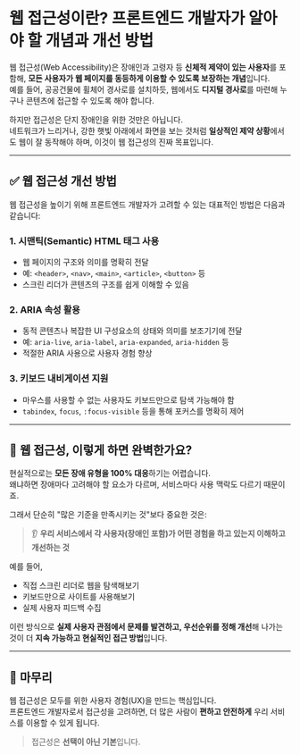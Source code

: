 # 웹 접근성이란? 프론트엔드 개발자가 알아야 할 개념과 개선 방법

웹 접근성(Web Accessibility)은 장애인과 고령자 등 **신체적 제약이 있는 사용자**를 포함해, **모든 사용자가 웹 페이지를 동등하게 이용할 수 있도록 보장하는 개념**입니다.  
예를 들어, 공공건물에 휠체어 경사로를 설치하듯, 웹에서도 **디지털 경사로**를 마련해 누구나 콘텐츠에 접근할 수 있도록 해야 합니다.

하지만 접근성은 단지 장애인을 위한 것만은 아닙니다.  
네트워크가 느리거나, 강한 햇빛 아래에서 화면을 보는 것처럼 **일상적인 제약 상황**에서도 웹이 잘 동작해야 하며, 이것이 웹 접근성의 진짜 목표입니다.

---

## ✅ 웹 접근성 개선 방법

웹 접근성을 높이기 위해 프론트엔드 개발자가 고려할 수 있는 대표적인 방법은 다음과 같습니다:

### 1. 시맨틱(Semantic) HTML 태그 사용

- 웹 페이지의 구조와 의미를 명확히 전달
- 예: `<header>`, `<nav>`, `<main>`, `<article>`, `<button>` 등
- 스크린 리더가 콘텐츠의 구조를 쉽게 이해할 수 있음

### 2. ARIA 속성 활용

- 동적 콘텐츠나 복잡한 UI 구성요소의 상태와 의미를 보조기기에 전달
- 예: `aria-live`, `aria-label`, `aria-expanded`, `aria-hidden` 등
- 적절한 ARIA 사용으로 사용자 경험 향상

### 3. 키보드 내비게이션 지원

- 마우스를 사용할 수 없는 사용자도 키보드만으로 탐색 가능해야 함
- `tabindex`, `focus`, `:focus-visible` 등을 통해 포커스를 명확히 제어

---

## 🤔 웹 접근성, 이렇게 하면 완벽한가요?

현실적으로는 **모든 장애 유형을 100% 대응**하기는 어렵습니다.  
왜냐하면 장애마다 고려해야 할 요소가 다르며, 서비스마다 사용 맥락도 다르기 때문이죠.

그래서 단순히 "많은 기준을 만족시키는 것"보다 중요한 것은:

> 👂 **우리 서비스에서 각 사용자(장애인 포함)가 어떤 경험을 하고 있는지 이해하고 개선하는 것**

예를 들어,

- 직접 스크린 리더로 웹을 탐색해보기
- 키보드만으로 사이트를 사용해보기
- 실제 사용자 피드백 수집

이런 방식으로 **실제 사용자 관점에서 문제를 발견하고, 우선순위를 정해 개선**해 나가는 것이 더 **지속 가능하고 현실적인 접근 방법**입니다.

---

## 📝 마무리

웹 접근성은 모두를 위한 사용자 경험(UX)을 만드는 핵심입니다.  
프론트엔드 개발자로서 접근성을 고려하면, 더 많은 사람이 **편하고 안전하게** 우리 서비스를 이용할 수 있게 됩니다.

> 접근성은 **선택이 아닌 기본**입니다.
